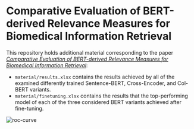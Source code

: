 # Comparative Evaluation of BERT-derived Relevance Measures for Biomedical Information Retrieval

This repository holds additional material corresponding to the paper [*Comparative Evaluation of BERT-derived Relevance Measures for Biomedical Information Retrieval*](https://ebooks.iospress.nl/volumearticle/68822):

- `material/results.xlsx` contains the results achieved by all of the examined differently trained Sentence-BERT, Cross-Encoder, and Col-BERT variants.
- `material/finetuning.xlsx` contains the results that the top-performing model of each of the three considered BERT variants achieved after fine-tuning.

![roc-curve](https://github.com/franziskaweber/bert-biomedical-ir/assets/102147723/59d0e358-99f4-42f9-94e6-d320f7dd4e81)

